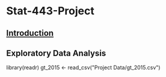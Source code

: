 # Stat-443-Project

## [Introduction](https://docs.google.com/document/d/1rgp1eXqbazhuiHMVWYs4lUz5CcCC-3WnqOC-b6eynNE/edit)

## Exploratory Data Analysis 

library(readr)
gt_2015 <- read_csv("Project Data/gt_2015.csv")

